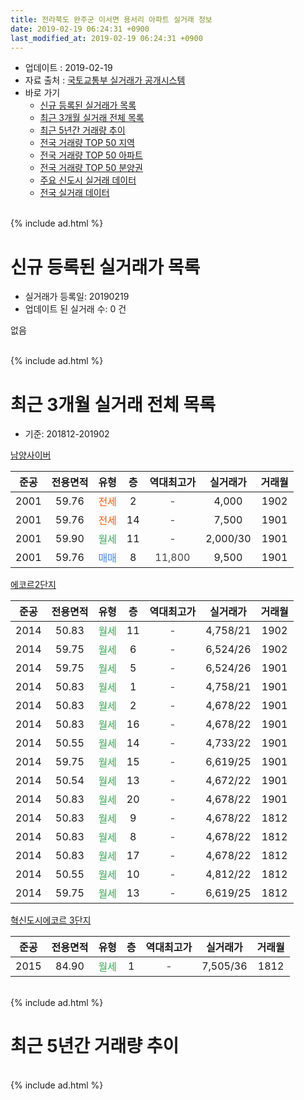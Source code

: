 ```yaml
---
title: 전라북도 완주군 이서면 용서리 아파트 실거래 정보
date: 2019-02-19 06:24:31 +0900
last_modified_at: 2019-02-19 06:24:31 +0900
---
```


* 업데이트 : 2019-02-19
* 자료 출처 : [국토교통부 실거래가 공개시스템](http://rt.molit.go.kr)
* 바로 가기
    * [신규 등록된 실거래가 목록](#신규-등록된-실거래가-목록)
    * [최근 3개월 실거래 전체 목록](#최근-3개월-실거래-전체-목록)
    * [최근 5년간 거래량 추이](#최근-5년간-거래량-추이)
    * [전국 거래량 TOP 50 지역](https://ayogom.github.io/apt-trade-info/최근-3개월-전국에서-가장-거래가-많이-발생한-지역)
    * [전국 거래량 TOP 50 아파트](https://ayogom.github.io/apt-trade-info/최근-3개월-전국에서-가장-거래가-많이-발생한-아파트)
    * [전국 거래량 TOP 50 분양권](https://ayogom.github.io/apt-trade-info/최근-3개월-전국에서-가장-거래가-많이-발생한-분양권)
    * [주요 신도시 실거래 데이터](https://ayogom.github.io/apt-trade-info/주요-신도시)
    * [전국 실거래 데이터](https://ayogom.github.io/apt-trade-info/전국)
<br>
{% include ad.html %}
<br>

# 신규 등록된 실거래가 목록
* 실거래가 등록일: 20190219
* 업데이트 된 실거래 수: 0 건

없음

<br>
{% include ad.html %}
<br>

# 최근 3개월 실거래 전체 목록
* 기준: 201812-201902


[남양사이버](https://search.naver.com/search.naver?query=%EC%A0%84%EB%9D%BC%EB%B6%81%EB%8F%84+%EC%99%84%EC%A3%BC%EA%B5%B0+%EC%9D%B4%EC%84%9C%EB%A9%B4+%EC%9A%A9%EC%84%9C%EB%A6%AC+%EB%82%A8%EC%96%91%EC%82%AC%EC%9D%B4%EB%B2%84)

|준공|전용면적|유형|층|역대최고가|실거래가|거래월|
|:---:|:---:|:---:|:---:|:---:|:---:|:---:|
|2001|59.76|<span style="color:#ff5a00">전세</span>|2|<span style="color:#444444">-</span>|4,000|1902|
|2001|59.76|<span style="color:#ff5a00">전세</span>|14|<span style="color:#444444">-</span>|7,500|1901|
|2001|59.90|<span style="color:#34a853">월세</span>|11|<span style="color:#444444">-</span>|2,000/30|1901|
|2001|59.76|<span style="color:#4285f3">매매</span>|8|<span style="color:#444444">11,800</span>|9,500|1901|

[에코르2단지](https://search.naver.com/search.naver?query=%EC%A0%84%EB%9D%BC%EB%B6%81%EB%8F%84+%EC%99%84%EC%A3%BC%EA%B5%B0+%EC%9D%B4%EC%84%9C%EB%A9%B4+%EC%9A%A9%EC%84%9C%EB%A6%AC+%EC%97%90%EC%BD%94%EB%A5%B42%EB%8B%A8%EC%A7%80)

|준공|전용면적|유형|층|역대최고가|실거래가|거래월|
|:---:|:---:|:---:|:---:|:---:|:---:|:---:|
|2014|50.83|<span style="color:#34a853">월세</span>|11|<span style="color:#444444">-</span>|4,758/21|1902|
|2014|59.75|<span style="color:#34a853">월세</span>|6|<span style="color:#444444">-</span>|6,524/26|1902|
|2014|59.75|<span style="color:#34a853">월세</span>|5|<span style="color:#444444">-</span>|6,524/26|1901|
|2014|50.83|<span style="color:#34a853">월세</span>|1|<span style="color:#444444">-</span>|4,758/21|1901|
|2014|50.83|<span style="color:#34a853">월세</span>|2|<span style="color:#444444">-</span>|4,678/22|1901|
|2014|50.83|<span style="color:#34a853">월세</span>|16|<span style="color:#444444">-</span>|4,678/22|1901|
|2014|50.55|<span style="color:#34a853">월세</span>|14|<span style="color:#444444">-</span>|4,733/22|1901|
|2014|59.75|<span style="color:#34a853">월세</span>|15|<span style="color:#444444">-</span>|6,619/25|1901|
|2014|50.54|<span style="color:#34a853">월세</span>|13|<span style="color:#444444">-</span>|4,672/22|1901|
|2014|50.83|<span style="color:#34a853">월세</span>|20|<span style="color:#444444">-</span>|4,678/22|1901|
|2014|50.83|<span style="color:#34a853">월세</span>|9|<span style="color:#444444">-</span>|4,678/22|1812|
|2014|50.83|<span style="color:#34a853">월세</span>|8|<span style="color:#444444">-</span>|4,678/22|1812|
|2014|50.83|<span style="color:#34a853">월세</span>|17|<span style="color:#444444">-</span>|4,678/22|1812|
|2014|50.55|<span style="color:#34a853">월세</span>|10|<span style="color:#444444">-</span>|4,812/22|1812|
|2014|59.75|<span style="color:#34a853">월세</span>|13|<span style="color:#444444">-</span>|6,619/25|1812|

[혁신도시에코르 3단지](https://search.naver.com/search.naver?query=%EC%A0%84%EB%9D%BC%EB%B6%81%EB%8F%84+%EC%99%84%EC%A3%BC%EA%B5%B0+%EC%9D%B4%EC%84%9C%EB%A9%B4+%EC%9A%A9%EC%84%9C%EB%A6%AC+%ED%98%81%EC%8B%A0%EB%8F%84%EC%8B%9C%EC%97%90%EC%BD%94%EB%A5%B4+3%EB%8B%A8%EC%A7%80)

|준공|전용면적|유형|층|역대최고가|실거래가|거래월|
|:---:|:---:|:---:|:---:|:---:|:---:|:---:|
|2015|84.90|<span style="color:#34a853">월세</span>|1|<span style="color:#444444">-</span>|7,505/36|1812|


<br>
{% include ad.html %}
<br>

# 최근 5년간 거래량 추이


<div style="width:100%;">
    <canvas id="deal_progress" height="200"></canvas>
</div>

<script>
new Chart(document.getElementById("deal_progress"), {
    type: 'line',
    data: {
        labels: ['201402','201403','201404','201405','201406','201407','201408','201409','201410','201411','201412','201501','201502','201503','201504','201505','201506','201507','201508','201509','201510','201511','201512','201601','201602','201603','201604','201605','201606','201607','201608','201609','201610','201611','201612','201701','201702','201703','201704','201705','201706','201707','201708','201709','201710','201711','201712','201801','201802','201803','201804','201805','201806','201807','201808','201809','201810','201811','201812','201901','201902'],
        datasets: [{
            label: '매매',
            pointRadius: 1,
            data: [3, 2, 3, 5, 2, 6, 2, 4, 2, 0, 3, 6, 5, 2, 4, 5, 3, 4, 4, 5, 3, 5, 5, 6, 5, 5, 4, 0, 5, 5, 1, 3, 7, 0, 1, 1, 6, 4, 1, 5, 1, 4, 4, 7, 3, 5, 1, 3, 2, 7, 3, 3, 3, 2, 0, 4, 0, 3, 0, 1, 0],
            borderColor: "rgba(255, 201, 14, 1)",
            backgroundColor: "rgba(255, 201, 14, 0.5)",
            fill: false,
            lineTension: 0
        },{
            label: '전월세',
            pointRadius: 1,
            data: [44, 38, 20, 14, 9, 4, 2, 10, 4, 4, 1, 5, 28, 2, 34, 14, 5, 15, 8, 13, 7, 3, 3, 4, 4, 6, 4, 3, 40, 53, 21, 5, 7, 3, 4, 4, 9, 3, 4, 3, 5, 41, 54, 23, 13, 6, 7, 10, 6, 13, 15, 11, 31, 39, 11, 6, 7, 8, 6, 10, 3],
            borderColor: "rgba(0, 141, 185, 1)",
            backgroundColor: "rgba(0, 141, 185, 0.5)",
            fill: false,
            lineTension: 0
        }
        ]
    },
    options: {
        responsive: true,
        title: {
            display: false
        },
        tooltips: {
            mode: 'index',
            intersect: false
        },
        hover: {
            mode: 'nearest',
            intersect: true
        },
        scales: {
            xAxes: [{
                display: true,
                scaleLabel: {
                    display: true,
                    labelString: '년/월'
                }
            }],
            yAxes: [{
                display: true,
                ticks: {
                    suggestedMin: 0,
                },
                scaleLabel: {
                    display: true,
                    labelString: '실거래 수'
                }
            }]
        }
    }
});

</script>


<br>
{% include ad.html %}
<br>

